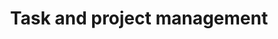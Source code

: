 ---
title: "Task and project management"
permalink: en/code/documentation/specifications/project-management.html
---